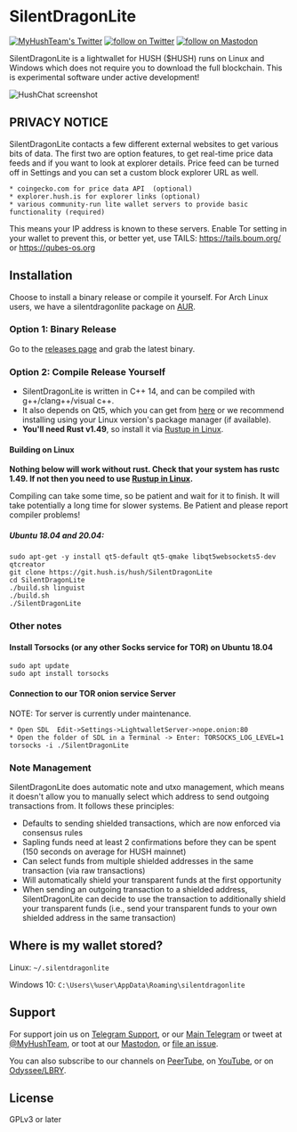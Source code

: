 # SilentDragonLite 

<p align="left">
    <a href="https://twitter.com/MyHushTeam">
        <img src="https://img.shields.io/twitter/url?style=social&url=https%3A%2F%2Ftwitter.com%2Fmyhushteam"
            alt="MyHushTeam's Twitter"></a>
    <a href="https://twitter.com/intent/follow?screen_name=MyHushTeam">
        <img src="https://img.shields.io/twitter/follow/MyHushTeam?style=social&logo=twitter"
            alt="follow on Twitter"></a>
    <a href="https://fosstodon.org/@myhushteam">
        <img src="https://img.shields.io/badge/Mastodon-MyHushTeam-blue"
            alt="follow on Mastodon"></a>
</p>

SilentDragonLite is a lightwallet for HUSH ($HUSH) runs on Linux and Windows which does not require you to download the full blockchain. This is experimental software under active development!

![HushChat screenshot](hushchat-screenshot.png)

## PRIVACY NOTICE

SilentDragonLite contacts a few different external websites to get various bits of data. 
The first two are option features, to get real-time price data feeds and if you want
to look at explorer details. Price feed can be turned off in Settings and you can set
a custom block explorer URL as well.

    * coingecko.com for price data API  (optional)
    * explorer.hush.is for explorer links (optional) 
    * various community-run lite wallet servers to provide basic functionality (required)

This means your IP address is known to these servers. Enable Tor setting in your wallet to prevent this, or better yet, use TAILS: https://tails.boum.org/
or https://qubes-os.org

## Installation

Choose to install a binary release or compile it yourself.
For Arch Linux users, we have a silentdragonlite package on [AUR](https://aur.archlinux.org/).

### Option 1: Binary Release
Go to the [releases page](https://git.hush.is/hush/SilentDragonLite/releases) and grab the latest binary.

### Option 2: Compile Release Yourself

* SilentDragonLite is written in C++ 14, and can be compiled with g++/clang++/visual c++. 
* It also depends on Qt5, which you can get from [here](https://www.qt.io/download) or we recommend installing using your Linux version's package manager (if available).
* **You'll need Rust v1.49**, so install it via [Rustup in Linux](https://rustup.rs/).

#### Building on Linux

**Nothing below will work without rust. Check that your system has rustc 1.49. If not then you need to use [Rustup in Linux](https://rustup.rs/).**

Compiling can take some time, so be patient and wait for it to finish. It will take potentially a long time for slower systems. Be Patient and please report compiler problems!

##### Ubuntu 18.04 and 20.04:
```shell script
sudo apt-get -y install qt5-default qt5-qmake libqt5websockets5-dev qtcreator
git clone https://git.hush.is/hush/SilentDragonLite
cd SilentDragonLite
./build.sh linguist
./build.sh
./SilentDragonLite
```

### Other notes

#### Install Torsocks (or any other Socks service for TOR) on Ubuntu 18.04
```shell script
sudo apt update
sudo apt install torsocks
```
#### Connection to our TOR onion service Server

NOTE: Tor server is currently under maintenance.

```
* Open SDL  Edit->Settings->LightwalletServer->nope.onion:80
* Open the folder of SDL in a Terminal -> Enter: TORSOCKS_LOG_LEVEL=1 torsocks -i ./SilentDragonLite
```
### Note Management
SilentDragonLite does automatic note and utxo management, which means it doesn't allow you to manually select which address to send outgoing transactions from. It follows these principles:

* Defaults to sending shielded transactions, which are now enforced via consensus rules
* Sapling funds need at least 2 confirmations before they can be spent (150 seconds on average for HUSH mainnet)
* Can select funds from multiple shielded addresses in the same transaction (via raw transactions)
* Will automatically shield your transparent funds at the first opportunity
* When sending an outgoing transaction to a shielded address, SilentDragonLite can decide to use the transaction to additionally shield your transparent funds (i.e., send your transparent funds to your own shielded address in the same transaction)

## Where is my wallet stored?

Linux: `~/.silentdragonlite`

Windows 10: `C:\Users\%user\AppData\Roaming\silentdragonlite`

## Support

For support join us on [Telegram Support](https://hush.is/telegram_support), or our [Main Telegram](https://hush.is/telegram) or tweet at [@MyHushTeam](https://twitter.com/MyHushTeam), or toot at our [Mastodon](https://fosstodon.org/@myhushteam), or [file an issue](https://git.hush.is/hush/SilentDragonLite/issues).

You can also subscribe to our channels on [PeerTube](https://videos.hush.is), on [YouTube](https://hush.is/yt), or on [Odyssee/LBRY](https://odysee.com/@MyHushTeam:3).

## License

GPLv3 or later
